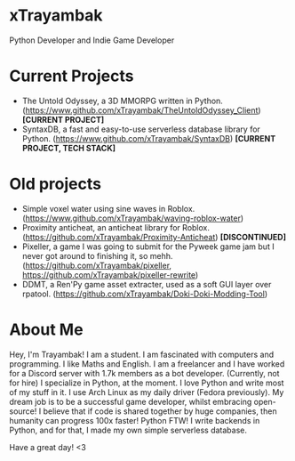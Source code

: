 # xTrayambak
Python Developer and Indie Game Developer

# Current Projects
- The Untold Odyssey, a 3D MMORPG written in Python. (https://www.github.com/xTrayambak/TheUntoldOdyssey_Client) **[CURRENT PROJECT]**
- SyntaxDB, a fast and easy-to-use serverless database library for Python. (https://www.github.com/xTrayambak/SyntaxDB) **[CURRENT PROJECT, TECH STACK]**

# Old projects
- Simple voxel water using sine waves in Roblox. (https://www.github.com/xTrayambak/waving-roblox-water)
- Proximity anticheat, an anticheat library for Roblox. (https://github.com/xTrayambak/Proximity-Anticheat) **[DISCONTINUED]**
- Pixeller, a game I was going to submit for the Pyweek game jam but I never got around to finishing it, so mehh. (https://github.com/xTrayambak/pixeller, https://github.com/xTrayambak/pixeller-rewrite)
- DDMT, a Ren'Py game asset extracter, used as a soft GUI layer over rpatool. (https://github.com/xTrayambak/Doki-Doki-Modding-Tool)

# About Me
Hey, I'm Trayambak! I am a student. I am fascinated with computers and programming. I like Maths and English.
I am a freelancer and I have worked for a Discord server with 1.7k members as a bot developer. (Currently, not for hire)
I specialize in Python, at the moment. I love Python and write most of my stuff in it.
I use Arch Linux as my daily driver (Fedora previously).
My dream job is to be a successful game developer, whilst embracing open-source! I believe that if code is shared together by huge companies, then humanity can progress 100x faster!
Python FTW!
I write backends in Python, and for that, I made my own simple serverless database.

Have a great day! <3
